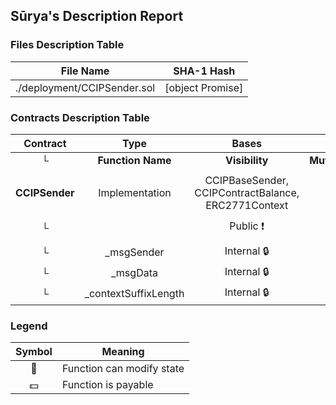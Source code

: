 ## Sūrya's Description Report

### Files Description Table


|  File Name  |  SHA-1 Hash  |
|-------------|--------------|
| ./deployment/CCIPSender.sol | [object Promise] |


### Contracts Description Table


|  Contract  |         Type        |       Bases      |                  |                 |
|:----------:|:-------------------:|:----------------:|:----------------:|:---------------:|
|     └      |  **Function Name**  |  **Visibility**  |  **Mutability**  |  **Modifiers**  |
||||||
| **CCIPSender** | Implementation | CCIPBaseSender, CCIPContractBalance, ERC2771Context |||
| └ | <Constructor> | Public ❗️ | 🛑  | CCIPRouterManage ERC2771Context |
| └ | _msgSender | Internal 🔒 |   | |
| └ | _msgData | Internal 🔒 |   | |
| └ | _contextSuffixLength | Internal 🔒 |   | |


### Legend

|  Symbol  |  Meaning  |
|:--------:|-----------|
|    🛑    | Function can modify state |
|    💵    | Function is payable |

